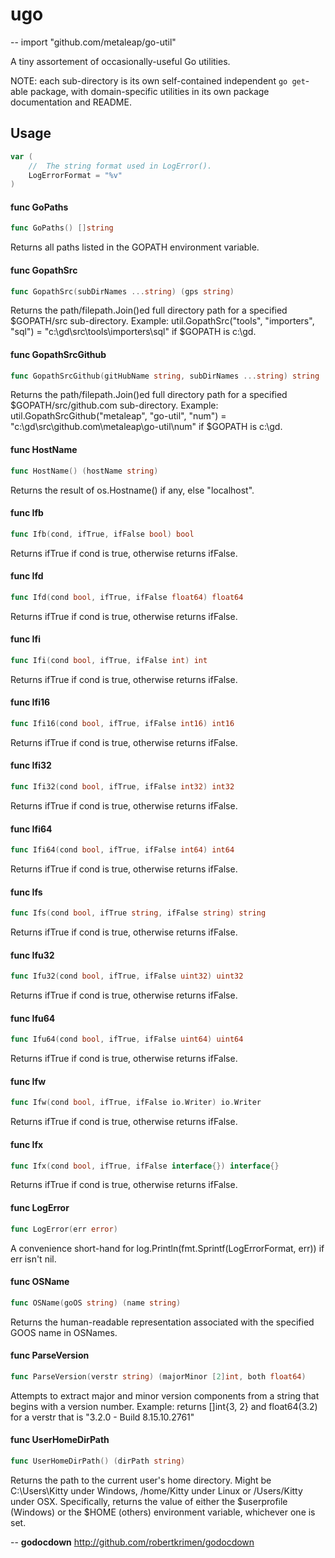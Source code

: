 # ugo
--
    import "github.com/metaleap/go-util"

A tiny assortement of occasionally-useful Go utilities.

NOTE: each sub-directory is its own self-contained independent `go get`-able package,
with domain-specific utilities in its own package documentation and README.

## Usage

```go
var (
	//	The string format used in LogError().
	LogErrorFormat = "%v"
)
```

#### func  GoPaths

```go
func GoPaths() []string
```
Returns all paths listed in the GOPATH environment variable.

#### func  GopathSrc

```go
func GopathSrc(subDirNames ...string) (gps string)
```
Returns the path/filepath.Join()ed full directory path for a specified
$GOPATH/src sub-directory. Example: util.GopathSrc("tools", "importers", "sql")
= "c:\gd\src\tools\importers\sql" if $GOPATH is c:\gd.

#### func  GopathSrcGithub

```go
func GopathSrcGithub(gitHubName string, subDirNames ...string) string
```
Returns the path/filepath.Join()ed full directory path for a specified
$GOPATH/src/github.com sub-directory. Example: util.GopathSrcGithub("metaleap",
"go-util", "num") = "c:\gd\src\github.com\metaleap\go-util\num" if $GOPATH is
c:\gd.

#### func  HostName

```go
func HostName() (hostName string)
```
Returns the result of os.Hostname() if any, else "localhost".

#### func  Ifb

```go
func Ifb(cond, ifTrue, ifFalse bool) bool
```
Returns ifTrue if cond is true, otherwise returns ifFalse.

#### func  Ifd

```go
func Ifd(cond bool, ifTrue, ifFalse float64) float64
```
Returns ifTrue if cond is true, otherwise returns ifFalse.

#### func  Ifi

```go
func Ifi(cond bool, ifTrue, ifFalse int) int
```
Returns ifTrue if cond is true, otherwise returns ifFalse.

#### func  Ifi16

```go
func Ifi16(cond bool, ifTrue, ifFalse int16) int16
```
Returns ifTrue if cond is true, otherwise returns ifFalse.

#### func  Ifi32

```go
func Ifi32(cond bool, ifTrue, ifFalse int32) int32
```
Returns ifTrue if cond is true, otherwise returns ifFalse.

#### func  Ifi64

```go
func Ifi64(cond bool, ifTrue, ifFalse int64) int64
```
Returns ifTrue if cond is true, otherwise returns ifFalse.

#### func  Ifs

```go
func Ifs(cond bool, ifTrue string, ifFalse string) string
```
Returns ifTrue if cond is true, otherwise returns ifFalse.

#### func  Ifu32

```go
func Ifu32(cond bool, ifTrue, ifFalse uint32) uint32
```
Returns ifTrue if cond is true, otherwise returns ifFalse.

#### func  Ifu64

```go
func Ifu64(cond bool, ifTrue, ifFalse uint64) uint64
```
Returns ifTrue if cond is true, otherwise returns ifFalse.

#### func  Ifw

```go
func Ifw(cond bool, ifTrue, ifFalse io.Writer) io.Writer
```
Returns ifTrue if cond is true, otherwise returns ifFalse.

#### func  Ifx

```go
func Ifx(cond bool, ifTrue, ifFalse interface{}) interface{}
```
Returns ifTrue if cond is true, otherwise returns ifFalse.

#### func  LogError

```go
func LogError(err error)
```
A convenience short-hand for log.Println(fmt.Sprintf(LogErrorFormat, err)) if
err isn't nil.

#### func  OSName

```go
func OSName(goOS string) (name string)
```
Returns the human-readable representation associated with the specified GOOS
name in OSNames.

#### func  ParseVersion

```go
func ParseVersion(verstr string) (majorMinor [2]int, both float64)
```
Attempts to extract major and minor version components from a string that begins
with a version number. Example: returns []int{3, 2} and float64(3.2) for a
verstr that is "3.2.0 - Build 8.15.10.2761"

#### func  UserHomeDirPath

```go
func UserHomeDirPath() (dirPath string)
```
Returns the path to the current user's home directory. Might be C:\Users\Kitty
under Windows, /home/Kitty under Linux or /Users/Kitty under OSX. Specifically,
returns the value of either the $userprofile (Windows) or the $HOME (others)
environment variable, whichever one is set.

--
**godocdown** http://github.com/robertkrimen/godocdown